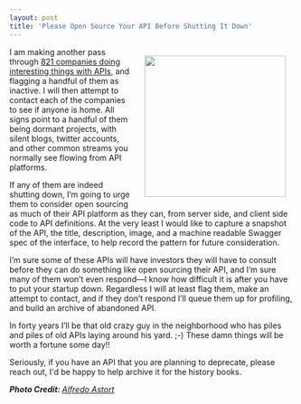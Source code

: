 ```yaml
---
layout: post
title: 'Please Open Source Your API Before Shutting It Down'
---
```

<p><img style="padding: 15px;" src="https://s3.amazonaws.com/kinlane-productions/bw-icons/bw-death.png" alt="" width="250" align="right" /></p>
<p>I am making another pass through <a href="http://theapistack.com/">821 companies doing interesting things with APIs</a>, and flagging a handful of them as inactive. I will then attempt to contact each of the companies to see if anyone is home. All signs point to a handful of them being dormant projects, with silent blogs, twitter accounts, and other common streams you normally see flowing from API platforms.</p>
<p>If any of them are indeed shutting down, I&rsquo;m going to urge them to consider open sourcing as much of their API platform as they can, from server side, and client side code to API definitions. At the very least I would like to capture a snapshot of the API, the title, description, image, and a machine readable Swagger spec of the interface, to help record the pattern for future consideration.</p>
<p>I&rsquo;m sure some of these APIs will have investors they will have to consult before they can do something like open sourcing their API, and I&rsquo;m sure many of them won&rsquo;t even respond&mdash;I know how difficult it is after you have to put your startup down. Regardless I will at least flag them, make an attempt to contact, and if they don&rsquo;t respond I&rsquo;ll queue them up for profiling, and build an archive of abandoned API.</p>
<p>In forty years I&rsquo;ll be that old crazy guy in the neighborhood who has piles and piles of old APIs laying around his yard. ;-)  These damn things will be worth a fortune some day!!</p>
<p>Seriously, if you have an API that you are planning to deprecate, please reach out, I'd be happy to help archive it for the history books.</p>
<p><em><strong>Photo Credit: </strong><a href="http://www.thenounproject.com/alfredo.astort/">Alfredo Astort</a></em></p>